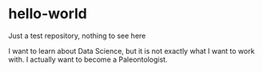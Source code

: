 # hello-world
Just a test repository, nothing to see here

I want to learn about Data Science, but it is not exactly what I want to work with. I actually want to become a Paleontologist.
